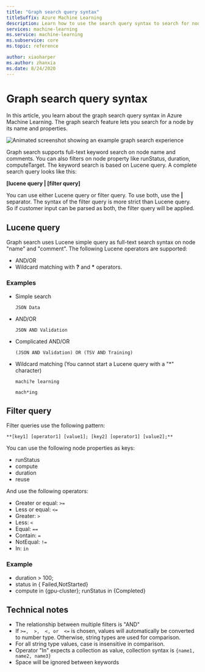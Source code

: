 ```yaml
---
title: "Graph search query syntax"
titleSuffix: Azure Machine Learning
description: Learn how to use the search query syntax to search for nodes in in pipeline graph.
services: machine-learning
ms.service: machine-learning
ms.subservice: core
ms.topic: reference

author: xiaoharper
ms.author: zhanxia
ms.date: 8/24/2020
---
```

# Graph search query syntax

In this article, you learn about the graph search query syntax in Azure Machine Learning. The graph search feature lets you search for a node by its name and properties. 

 ![Animated screenshot showing an example graph search experience](media/search/graph-search.gif)

Graph search supports full-text keyword search on node name and comments. You can also filters on node property like runStatus, duration, computeTarget. The keyword search is based on Lucene query. A complete search query looks like this:  

**[lucene query | [filter query]** 

You can use either Lucene query or filter query. To use both, use the **|** separator. The syntax of the filter query is more strict than Lucene query. So if customer input can be parsed as both, the filter query will be applied.

 

## Lucene query

Graph search uses Lucene simple query as full-text search syntax on node "name" and "comment". The following Lucene operators are supported:

 
- AND/OR
- Wildcard matching with **?** and **\*** operators.

### Examples

- Simple search
    
    `JSON Data`

- AND/OR

    `JSON AND Validation`

- Complicated AND/OR
   
    `(JSON AND Validation) OR (TSV AND Training)`

 
- Wildcard matching (You cannot start a Lucene query with a "*" character)
    
    `machi?e learning`

    `mach*ing`
 

##  Filter query

 
Filter queries use the following pattern:
 
    **[key1] [operator1] [value1]; [key2] [operator1] [value2];**

 
You can use the following node properties as keys:

- runStatus
- compute
- duration
- reuse

And use the following operators:

- Greater or equal: `>=`
- Less or equal: `<=`
- Greater: `>`
- Less: `<`
- Equal: `==`
- Contain: `=`
- NotEqual: `!=`
- In: `in`

 
 

### Example

- duration > 100;
- status in { Failed,NotStarted}
- compute in {gpu-cluster}; runStatus in {Completed}

## Technical notes

- The relationship between multiple filters is "AND"
- If `>=,  >,  <, or  <=` is chosen, values will automatically be converted to number type. Otherwise, string types are used for comparison.
- For all string type values, case is insensitive in comparison.
- Operator "In" expects a collection as value, collection syntax is `{name1, name2, name3}`
- Space will be ignored between keywords